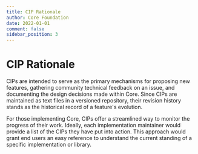 ```yaml
---
title: CIP Rationale
author: Core Foundation
date: 2022-01-01
comment: false
sidebar_position: 3
---
```

# CIP Rationale

CIPs are intended to serve as the primary mechanisms for proposing new features, gathering community technical feedback on an issue, and documenting the design decisions made within Core. Since CIPs are maintained as text files in a versioned repository, their revision history stands as the historical record of a feature's evolution.

For those implementing Core, CIPs offer a streamlined way to monitor the progress of their work. Ideally, each implementation maintainer would provide a list of the CIPs they have put into action. This approach would grant end users an easy reference to understand the current standing of a specific implementation or library.

